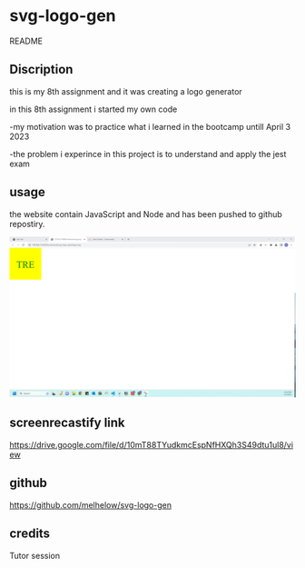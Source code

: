 # svg-logo-gen
README

## Discription

this is my 8th assignment and it was creating a logo generator

in this 8th assignment i started my own code 

-my motivation was to practice what i learned in the bootcamp untill April 3 2023

-the problem i experince in this project is to understand and apply the jest exam


## usage
the website contain JavaScript and Node and has been pushed to github repostiry.

![Getting Started](./Screenshot%202023-04-03%20221324.png)

## screenrecastify link

https://drive.google.com/file/d/10mT88TYudkmcEspNfHXQh3S49dtu1ul8/view


## github 

https://github.com/melhelow/svg-logo-gen


## credits

Tutor session 